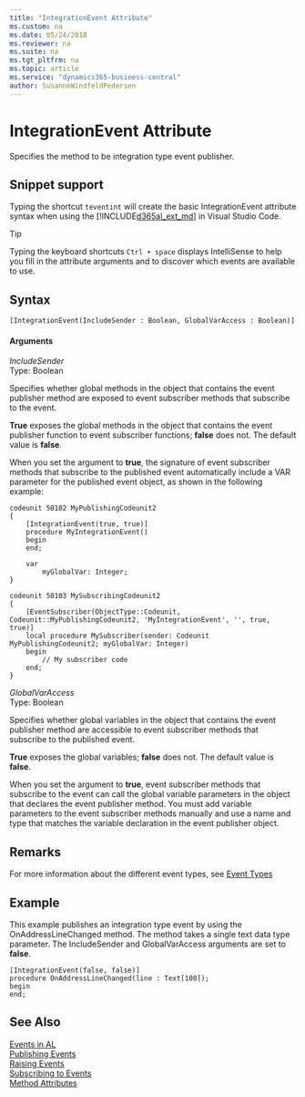 ```yaml
---
title: "IntegrationEvent Attribute"
ms.custom: na
ms.date: 05/24/2018
ms.reviewer: na
ms.suite: na
ms.tgt_pltfrm: na
ms.topic: article
ms.service: "dynamics365-business-central"
author: SusanneWindfeldPedersen
---
```

# IntegrationEvent Attribute
Specifies the method to be integration type event publisher.

## Snippet support
Typing the shortcut ```teventint``` will create the basic IntegrationEvent attribute syntax when using the [!INCLUDE[d365al_ext_md](../../includes/d365al_ext_md.md)] in Visual Studio Code.

> [!TIP]  
> Typing the keyboard shortcuts `Ctrl + space` displays IntelliSense to help you fill in the attribute arguments and to discover which events are available to use.

## Syntax  
  
```  
[IntegrationEvent(IncludeSender : Boolean, GlobalVarAccess : Boolean)] 
```    
  
#### Arguments  
*IncludeSender*  
Type: Boolean  
  
Specifies whether global methods in the object that contains the event publisher method are exposed to event subscriber methods that subscribe to the event.

**True** exposes the global methods in the object that contains the event publisher function to event subscriber functions; **false** does not. The default value is **false**.

When you set the argument to **true**, the signature of event subscriber methods that subscribe to the published event automatically include a VAR parameter for the published event object, as shown in the following example:

```
codeunit 50102 MyPublishingCodeunit2
{
    [IntegrationEvent(true, true)]
    procedure MyIntegrationEvent()
    begin
    end;

    var
        myGlobalVar: Integer;
}

codeunit 50103 MySubscribingCodeunit2
{
    [EventSubscriber(ObjectType::Codeunit, Codeunit::MyPublishingCodeunit2, 'MyIntegrationEvent', '', true, true)]
    local procedure MySubscriber(sender: Codeunit MyPublishingCodeunit2; myGlobalVar: Integer)
    begin
        // My subscriber code
    end;
}
```

*GlobalVarAccess*  
Type: Boolean  

Specifies whether global variables in the object that contains the event publisher method are accessible to event subscriber methods that subscribe to the published event.

**True** exposes the global variables; **false** does not. The default value is **false**.

When you set the argument to **true**, event subscriber methods that subscribe to the event can call the global variable parameters in the object that declares the event publisher method. You must add variable parameters to the event subscriber methods manually and use a name and type that matches the variable declaration in the event publisher object.

## Remarks
For more information about the different event types, see [Event Types](../devenv-event-types.md) 

## Example
This example publishes an integration type event by using the OnAddressLineChanged method. The method takes a single text data type parameter. The IncludeSender and GlobalVarAccess arguments are set to **false**.
```
[IntegrationEvent(false, false)]
procedure OnAddressLineChanged(line : Text[100]);
begin
end;
``` 
## See Also  
 [Events in AL](../devenv-events-in-al.md)  
 [Publishing Events](../devenv-publishing-events.md)   
 [Raising Events](../devenv-raising-events.md)   
 [Subscribing to Events](../devenv-subscribing-to-events.md)   
 [Method Attributes](devenv-method-attributes.md)